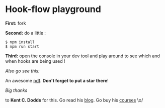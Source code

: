 # Hook-flow playground

**First:** fork

**Second:** do a little :

```
$ npm install
$ npm run start
```

**Third:** open the console in your dev tool and play around to see which and when hooks are being used !

_Also go see this:_

An awesome [pdf](https://github.com/donavon/hook-flow). **Don't forget to put a star there**!

_Big thanks_

to **Kent C. Dodds** for this. Go read his [blog](https://kentcdodds.com/blog/). Go buy his [courses](https://epicreact.dev/) \o/
